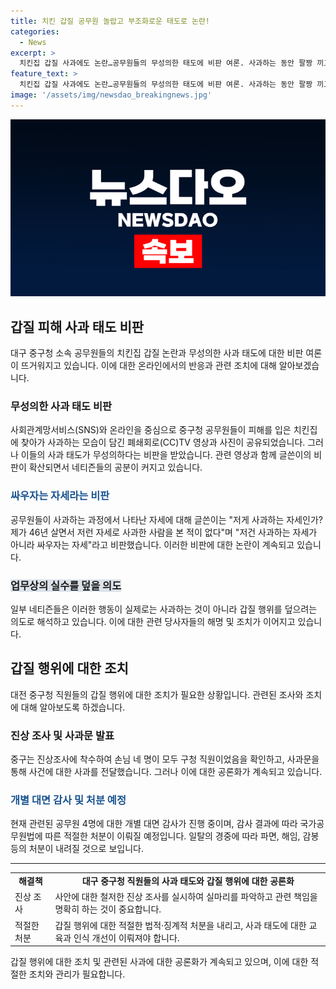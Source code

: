 ```yaml
---
title: 치킨 갑질 공무원 놀랍고 부조화로운 태도로 논란!
categories:
  - News
excerpt: >
  치킨집 갑질 사과에도 논란…공무원들의 무성의한 태도에 비판 여론. 사과하는 동안 팔짱 끼고 허리에 손 올리는 공무원들 모습으로 다시 비판 불거짐. 중구청 직원의 무례한 행동에 대한 공론화 가열. CCTV 영상과 사진으로 논란 확산. 사과 자세에 대한 공론 및 관련 정부의 대응에 대한 이해관계자들의 관심 집중. 해당 사건의 파장과 대응에 관심 높아져.
feature_text: >
  치킨집 갑질 사과에도 논란…공무원들의 무성의한 태도에 비판 여론. 사과하는 동안 팔짱 끼고 허리에 손 올리는 공무원들 모습으로 다시 비판 불거짐. 중구청 직원의 무례한 행동에 대한 공론화 가열. CCTV 영상과 사진으로 논란 확산. 사과 자세에 대한 공론 및 관련 정부의 대응에 대한 이해관계자들의 관심 집중. 해당 사건의 파장과 대응에 관심 높아져.
image: '/assets/img/newsdao_breakingnews.jpg'
---
```


<p><img src="/assets/img/newsdao_breakingnews.jpg" alt="firstkoreanews 속보" /></p>

<h2 data-ke-size="size26">갑질 피해 사과 태도 비판</h2>

<p data-ke-size="size16">대구 중구청 소속 공무원들의 치킨집 갑질 논란과 무성의한 사과 태도에 대한 비판 여론이 뜨거워지고 있습니다. 이에 대한 온라인에서의 반응과 관련 조치에 대해 알아보겠습니다.</p>

<h3>무성의한 사과 태도 비판</h3>

<p data-ke-size="size16">사회관계망서비스(SNS)와 온라인을 중심으로 중구청 공무원들이 피해를 입은 치킨집에 찾아가 사과하는 모습이 담긴 폐쇄회로(CC)TV 영상과 사진이 공유되었습니다. 그러나 이들의 사과 태도가 무성의하다는 비판을 받았습니다. 관련 영상과 함께 글쓴이의 비판이 확산되면서 네티즌들의 공분이 커지고 있습니다.</p>

<h3><b><span style="color: #1a5490;">싸우자는 자세라는 비판</span></b></h3>

<p data-ke-size="size16">공무원들이 사과하는 과정에서 나타난 자세에 대해 글쓴이는 "저게 사과하는 자세인가? 제가 46년 살면서 저런 자세로 사과한 사람을 본 적이 없다"며 "저건 사과하는 자세가 아니라 싸우자는 자세"라고 비판했습니다. 이러한 비판에 대한 논란이 계속되고 있습니다.</p>

<h3><b><span style="background-color: #21538527;">업무상의 실수를 덮을 의도</span></b></h3>

<p data-ke-size="size16">일부 네티즌들은 이러한 행동이 실제로는 사과하는 것이 아니라 갑질 행위를 덮으려는 의도로 해석하고 있습니다. 이에 대한 관련 당사자들의 해명 및 조치가 이어지고 있습니다.</p>

<h2 data-ke-size="size26">갑질 행위에 대한 조치</h2>

<p data-ke-size="size16">대전 중구청 직원들의 갑질 행위에 대한 조치가 필요한 상황입니다. 관련된 조사와 조치에 대해 알아보도록 하겠습니다.</p>

<h3>진상 조사 및 사과문 발표</h3>

<p data-ke-size="size16">중구는 진상조사에 착수하여 손님 네 명이 모두 구청 직원이었음을 확인하고, 사과문을 통해 사건에 대한 사과를 전달했습니다. 그러나 이에 대한 공론화가 계속되고 있습니다.</p>

<h3><b><span style="color: #1a5490;">개별 대면 감사 및 처분 예정</span></b></h3>

<p data-ke-size="size16">현재 관련된 공무원 4명에 대한 개별 대면 감사가 진행 중이며, 감사 결과에 따라 국가공무원법에 따른 적절한 처분이 이뤄질 예정입니다. 일탈의 경중에 따라 파면, 해임, 감봉 등의 처분이 내려질 것으로 보입니다.</p>

<hr data-ke-size="size16">

<table>
    <tr>
        <td style="text-align: center; height: 17px;"><b>해결책</b></td>
        <td style="text-align: center; height: 17px;"><b>대구 중구청 직원들의 사과 태도와 갑질 행위에 대한 공론화</b></td>
    </tr>
    <tr>
        <td>진상 조사</td>
        <td>사안에 대한 철저한 진상 조사를 실시하여 실마리를 파악하고 관련 책임을 명확히 하는 것이 중요합니다.</td>
    </tr>
    <tr>
        <td>적절한 처분</td>
        <td>갑질 행위에 대한 적절한 법적·징계적 처분을 내리고, 사과 태도에 대한 교육과 인식 개선이 이뤄져야 합니다.</td>
    </tr>
</table>

<p data-ke-size="size16">갑질 행위에 대한 조치 및 관련된 사과에 대한 공론화가 계속되고 있으며, 이에 대한 적절한 조치와 관리가 필요합니다.</p>

